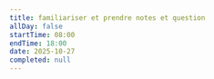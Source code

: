 ```yaml
---
title: familiariser et prendre notes et question
allDay: false
startTime: 08:00
endTime: 18:00
date: 2025-10-27
completed: null
---
```

